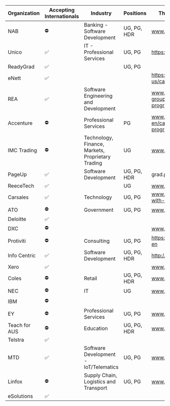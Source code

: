 | Organization  | Accepting Internationals | Industry                                          | Positions   | The section you're after                          |
|---------------|-------------------------|---------------------------------------------------|-------------|---------------------------------------------------|
| NAB           |     ⛔️      | Banking - Software Development                    | UG, PG, HDR | www.nab.com.au/careers                            |
| Unico         |      ✅     | IT - Professional Services                        | UG, PG      | https://www.unico.com.au                          |
| ReadyGrad     |     ✅      |                                                   | UG, PG      |                                                   |
| eNett         |     ✅      |                                                   |             | https://www.enett.com/about-us/careers            |
| REA           |     ✅      | Software Engineering and Development              |             | www.rea-group.com/careers/graduate-programs/      |
| Accenture     |     ⛔️      | Professional Services                             | PG          | www.accenture.com/au-en/careers/graduate-programs |
| IMC Trading   |     ⛔️      | Technology, Finance, Markets, Proprietary Trading | UG          | www.imc.com/ap/careers                            |
| PageUp        |     ✅      | Software Development                              | UG, PG, HDR | grad.pageuppeople.com/                            |
| ReeceTech     |     ✅      |                                                   | UG          | www.reecetech.com.au/                             |
| Carsales      |     ✅      | Technology                                        | UG, PG      | www.carsales.com.au/work-with-us/                 |
| ATO           |      ⛔️      | Government                                        | UG, PG      | www.ato.gov.au/careers                            |
| Deloitte      |       ✅       |                                                   |             |                                                   |
| DXC           |      ⛔️      |                                                   |             | www.dxc.technology/au                             |
| Protiviti     |      ⛔️      | Consulting                                        | UG, PG      | https://www.protiviti.com/AU-en                   |
| Info Centric  |       ✅       | Software Development                              | UG, PG, HDR | http://www.infocentric.com.au                     |
| Xero          |      ✅       |                                                   |             | www.xero.com                                      |
| Coles         |      ⛔️      | Retail                                            | UG, PG, HDR | www.colescareers.com.au                           |
| NEC           |      ⛔️      | IT                                                | UG          | www.nec.com.au/                                   |
| IBM           |      ⛔️      |                                                   |             |                                                   |
| EY            |      ⛔️      | Professional Services                             | UG, PG      | www.ey.com/au/en/home                             |
| Teach for AUS |      ⛔️      | Education                                         | UG, PG, HDR | www.teachforaustralia.org                         |
| Telstra       |       ✅      |                                                   |             |                                                   |
| MTD           |       ✅     | Software Development - IoT/Telematics             | UG, PG      | www.mtdata.com.au                                 |
| Linfox        |      ⛔️      | Supply Chain, Logistics and Transport             | UG, PG      | www.linfox.com/careers/                           |
| eSolutions    |      ✅      |                                                   |             |                                                   |
